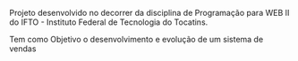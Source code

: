Projeto desenvolvido no decorrer da disciplina de Programação para WEB II do IFTO - Instituto Federal de Tecnologia do Tocatins.

Tem como Objetivo o desenvolvimento e evolução de um  sistema de vendas

